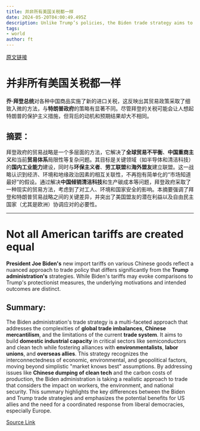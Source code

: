 ```yaml
---
title: 并非所有美国关税都一样
date: 2024-05-20T04:00:49.495Z
description: Unlike Trump’s policies, the Biden trade strategy aims to build domestic industrial capacity and could be good for US allies
tags: 
- world
author: ft
---
```


[原文链接](https://ft.com/content/d81f1e71-ab56-4347-a83d-6ac1b19c478d)

# 并非所有美国关税都一样

**乔·拜登总统**对各种中国商品实施了新的进口关税，这反映出其贸易政策采取了细致入微的方法，与**特朗普政府**的策略有显著不同。尽管拜登的关税可能会让人想起特朗普的保护主义措施，但背后的动机和预期结果却大不相同。

## 摘要：

拜登政府的贸易战略是一个多层面的方法，它解决了**全球贸易不平衡**、**中国重商主义**和当前**贸易体系**局限性等复杂问题。其目标是关键领域（如半导体和清洁科技）的**国内工业能力**建设，同时与**环保主义者**、**劳工联盟**和**海外盟友**建立联盟。这一战略认识到经济、环境和地缘政治因素的相互关联性，不再抱有简单化的“市场知道最好”的假设。通过解决**中国倾销清洁科技**和生产碳成本等问题，拜登政府采取了一种现实的贸易方法，考虑到了对工人、环境和国家安全的影响。本摘要强调了拜登和特朗普贸易战略之间的关键差异，并突出了美国盟友的潜在利益以及自由民主国家（尤其是欧洲）协调应对的必要性。

---

# Not all American tariffs are created equal

**President Joe Biden's** new import tariffs on various Chinese goods reflect a nuanced approach to trade policy that differs significantly from the **Trump administration's** strategies. While Biden's tariffs may evoke comparisons to Trump's protectionist measures, the underlying motivations and intended outcomes are distinct.

## Summary: 

The Biden administration's trade strategy is a multi-faceted approach that addresses the complexities of **global trade imbalances**, **Chinese mercantilism**, and the limitations of the current **trade system**. It aims to build **domestic industrial capacity** in critical sectors like semiconductors and clean tech while fostering alliances with **environmentalists**, **labor unions**, and **overseas allies**. This strategy recognizes the interconnectedness of economic, environmental, and geopolitical factors, moving beyond simplistic "market knows best" assumptions. By addressing issues like **Chinese dumping of clean tech** and the carbon costs of production, the Biden administration is taking a realistic approach to trade that considers the impact on workers, the environment, and national security. This summary highlights the key differences between the Biden and Trump trade strategies and emphasizes the potential benefits for US allies and the need for a coordinated response from liberal democracies, especially Europe.

[Source Link](https://ft.com/content/d81f1e71-ab56-4347-a83d-6ac1b19c478d)

